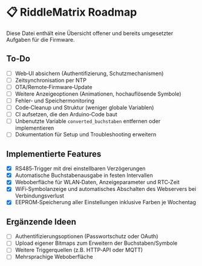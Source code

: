 # 📋 RiddleMatrix Roadmap

Diese Datei enthält eine Übersicht offener und bereits umgesetzter Aufgaben für die Firmware.

## To‑Do
- [ ] Web‑UI absichern (Authentifizierung, Schutzmechanismen)
- [ ] Zeitsynchronisation per NTP
- [ ] OTA/Remote‑Firmware‑Update
- [ ] Weitere Anzeigeoptionen (Animationen, hochauflösende Symbole)
- [ ] Fehler‑ und Speichermonitoring
- [ ] Code‑Cleanup und Struktur (weniger globale Variablen)
- [ ] CI aufsetzen, die den Arduino‑Code baut
- [ ] Unbenutzte Variable `converted_buchstaben` entfernen oder implementieren
- [ ] Dokumentation für Setup und Troubleshooting erweitern

## Implementierte Features
- [x] RS485‑Trigger mit drei einstellbaren Verzögerungen
- [x] Automatische Buchstabenausgabe in festen Intervallen
- [x] Weboberfläche für WLAN‑Daten, Anzeigeparameter und RTC‑Zeit
- [x] WiFi‑Symbolanzeige und automatisches Abschalten des Webservers bei Verbindungsverlust
- [x] EEPROM‑Speicherung aller Einstellungen inklusive Farben je Wochentag

## Ergänzende Ideen
- [ ] Authentifizierungsoptionen (Passwortschutz oder OAuth)
- [ ] Upload eigener Bitmaps zum Erweitern der Buchstaben/Symbole
- [ ] Weitere Triggerquellen (z.B. HTTP‑API oder MQTT)
- [ ] Mehrsprachige Weboberfläche
